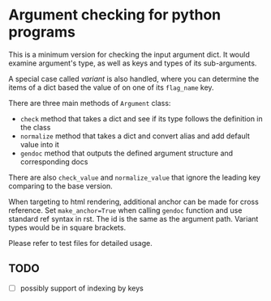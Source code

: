 # Argument checking for python programs

This is a minimum version for checking the input argument dict. 
It would examine argument's type,  as well as keys and types of its sub-arguments. 

A special case called *variant* is also handled, 
where you can determine the items of a dict based the value of on one of its `flag_name` key. 

There are three main methods of `Argument` class:

- `check` method that takes a dict and see if its type follows the definition in the class
- `normalize` method that takes a dict and convert alias and add default value into it
- `gendoc` method that outputs the defined argument structure and corresponding docs

There are also `check_value` and `normalize_value` that 
ignore the leading key comparing to the base version.

When targeting to html rendering, additional anchor can be made for cross reference. 
Set `make_anchor=True` when calling `gendoc` function and use standard ref syntax in rst.
The id is the same as the argument path. Variant types would be in square brackets.

Please refer to test files for detailed usage.


## TODO

- [ ] possibly support of indexing by keys

